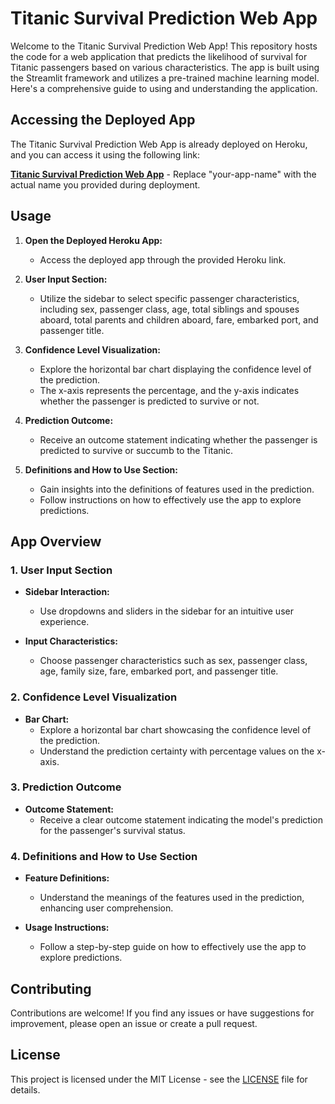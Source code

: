 # Titanic Survival Prediction Web App

Welcome to the Titanic Survival Prediction Web App! This repository hosts the code for a web application that predicts the likelihood of survival for Titanic passengers based on various characteristics. The app is built using the Streamlit framework and utilizes a pre-trained machine learning model. Here's a comprehensive guide to using and understanding the application.

## Accessing the Deployed App

The Titanic Survival Prediction Web App is already deployed on Heroku, and you can access it using the following link:

[**Titanic Survival Prediction Web App**](https://your-app-name.herokuapp.com/) - Replace "your-app-name" with the actual name you provided during deployment.

## Usage

1. **Open the Deployed Heroku App:**
   - Access the deployed app through the provided Heroku link.

2. **User Input Section:**
   - Utilize the sidebar to select specific passenger characteristics, including sex, passenger class, age, total siblings and spouses aboard, total parents and children aboard, fare, embarked port, and passenger title.

3. **Confidence Level Visualization:**
   - Explore the horizontal bar chart displaying the confidence level of the prediction.
   - The x-axis represents the percentage, and the y-axis indicates whether the passenger is predicted to survive or not.

4. **Prediction Outcome:**
   - Receive an outcome statement indicating whether the passenger is predicted to survive or succumb to the Titanic.

5. **Definitions and How to Use Section:**
   - Gain insights into the definitions of features used in the prediction.
   - Follow instructions on how to effectively use the app to explore predictions.

## App Overview

### 1. User Input Section

- **Sidebar Interaction:**
  - Use dropdowns and sliders in the sidebar for an intuitive user experience.

- **Input Characteristics:**
  - Choose passenger characteristics such as sex, passenger class, age, family size, fare, embarked port, and passenger title.

### 2. Confidence Level Visualization

- **Bar Chart:**
  - Explore a horizontal bar chart showcasing the confidence level of the prediction.
  - Understand the prediction certainty with percentage values on the x-axis.

### 3. Prediction Outcome

- **Outcome Statement:**
  - Receive a clear outcome statement indicating the model's prediction for the passenger's survival status.

### 4. Definitions and How to Use Section

- **Feature Definitions:**
  - Understand the meanings of the features used in the prediction, enhancing user comprehension.

- **Usage Instructions:**
  - Follow a step-by-step guide on how to effectively use the app to explore predictions.

## Contributing

Contributions are welcome! If you find any issues or have suggestions for improvement, please open an issue or create a pull request.

## License

This project is licensed under the MIT License - see the [LICENSE](LICENSE) file for details.